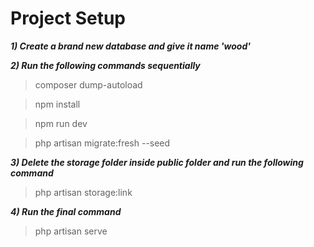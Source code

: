 <h1>Project Setup</h1>

***1) Create a brand new database and give it name 'wood'***

***2) Run the following commands sequentially***
> composer dump-autoload

> npm install

> npm run dev

>php artisan migrate:fresh --seed 

***3) Delete the storage folder inside public folder and run the following command***

> php artisan storage:link 

***4) Run the final command***
>php artisan serve
